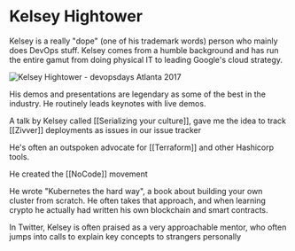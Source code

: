 # Kelsey Hightower
Kelsey is a really "dope" (one of his trademark words) person who mainly does DevOps stuff. Kelsey comes from a humble background and has run the entire gamut from doing physical IT to leading Google's cloud strategy.

![Kelsey Hightower - devopsdays Atlanta 2017](https://img.search.brave.com/uuncACIIlxUrnvfSCM9YYfirDquegpc-O2TCKddUCf0/rs:fit:400:400:1/g:ce/aHR0cHM6Ly9kZXZv/cHNkYXlzLm9yZy9l/dmVudHMvMjAxNy1h/dGxhbnRhL3NwZWFr/ZXJzL2tlbHNleS1o/aWdodG93ZXIuanBn)

His demos and presentations are legendary as some of the best in the industry. He routinely leads keynotes with live demos.

A talk by Kelsey called [[Serializing your culture]], gave me the idea to track [[Zivver]] deployments as issues in our issue tracker

He's often an outspoken advocate for [[Terraform]] and other Hashicorp tools.

He created the [[NoCode]] movement

He wrote "Kubernetes the hard way", a book about building your own cluster from scratch. He often takes that approach, and when learning crypto he actually had written his own blockchain and smart contracts.

In Twitter, Kelsey is often praised as a very approachable mentor, who often jumps into calls to explain key concepts to strangers personally